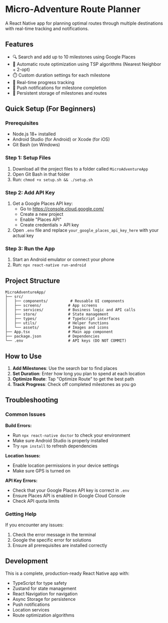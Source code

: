 # Micro-Adventure Route Planner

A React Native app for planning optimal routes through multiple destinations with real-time tracking and notifications.

## Features

- 🔍 Search and add up to 10 milestones using Google Places
- 📍 Automatic route optimization using TSP algorithms (Nearest Neighbor + 2-opt)
- ⏱️ Custom duration settings for each milestone
- 📱 Real-time progress tracking
- 🔔 Push notifications for milestone completion
- 💾 Persistent storage of milestones and routes

## Quick Setup (For Beginners)

### Prerequisites
- Node.js 18+ installed
- Android Studio (for Android) or Xcode (for iOS)
- Git Bash (on Windows)

### Step 1: Setup Files
1. Download all the project files to a folder called `MicroAdventureApp`
2. Open Git Bash in that folder
3. Run: `chmod +x setup.sh && ./setup.sh`

### Step 2: Add API Key
1. Get a Google Places API key:
   - Go to https://console.cloud.google.com/
   - Create a new project
   - Enable "Places API"
   - Create credentials > API key
2. Open `.env` file and replace `your_google_places_api_key_here` with your actual key

### Step 3: Run the App
1. Start an Android emulator or connect your phone
2. Run: `npx react-native run-android`

## Project Structure

```
MicroAdventureApp/
├── src/
│   ├── components/          # Reusable UI components
│   ├── screens/            # App screens
│   ├── services/           # Business logic and API calls
│   ├── store/              # State management
│   ├── types/              # TypeScript interfaces
│   ├── utils/              # Helper functions
│   └── assets/             # Images and icons
├── App.tsx                 # Main app component
├── package.json            # Dependencies
└── .env                    # API keys (DO NOT COMMIT)
```

## How to Use

1. **Add Milestones**: Use the search bar to find places
2. **Set Duration**: Enter how long you plan to spend at each location
3. **Optimize Route**: Tap "Optimize Route" to get the best path
4. **Track Progress**: Check off completed milestones as you go

## Troubleshooting

### Common Issues

**Build Errors:**
- Run `npx react-native doctor` to check your environment
- Make sure Android Studio is properly installed
- Try `npm install` to refresh dependencies

**Location Issues:**
- Enable location permissions in your device settings
- Make sure GPS is turned on

**API Key Errors:**
- Check that your Google Places API key is correct in `.env`
- Ensure Places API is enabled in Google Cloud Console
- Check API quota limits

### Getting Help

If you encounter any issues:
1. Check the error message in the terminal
2. Google the specific error for solutions
3. Ensure all prerequisites are installed correctly

## Development

This is a complete, production-ready React Native app with:
- TypeScript for type safety
- Zustand for state management
- React Navigation for navigation
- Async Storage for persistence
- Push notifications
- Location services
- Route optimization algorithms

